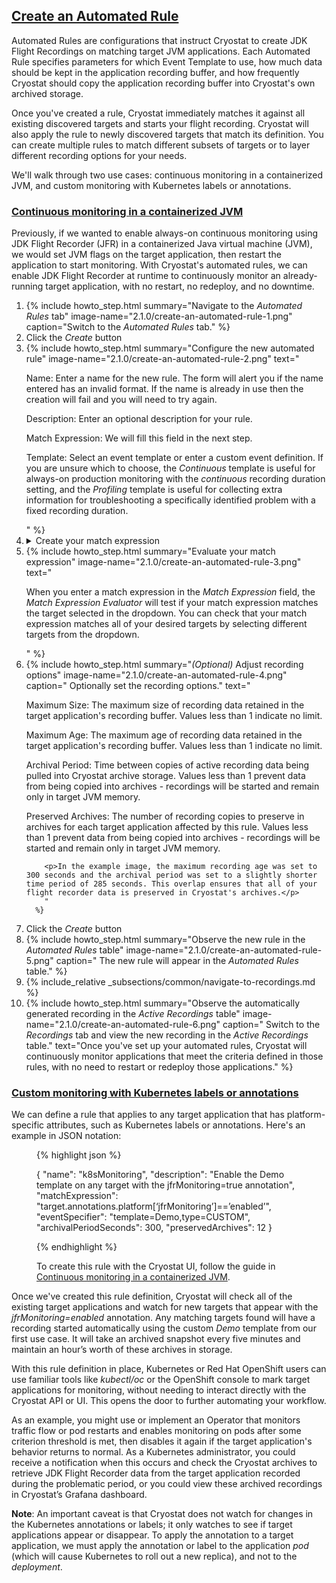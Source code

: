 ## [Create an Automated Rule](#create-an-automated-rule)

Automated Rules are configurations that instruct Cryostat to create JDK Flight Recordings on matching
target JVM applications. Each Automated Rule specifies parameters for which Event Template to use, how
much data should be kept in the application recording buffer, and how frequently Cryostat should copy the
application recording buffer into Cryostat's own archived storage.

Once you've created a rule, Cryostat immediately matches it against all existing discovered targets and starts your flight recording. Cryostat will also apply the rule to newly discovered targets that match its definition. You can create multiple rules to match different subsets of targets or to layer different recording options for your needs.

We'll walk through two use cases: continuous monitoring in a containerized JVM, and custom monitoring with Kubernetes labels or annotations.

### [Continuous monitoring in a containerized JVM](#continuous-monitoring-in-a-containerized-jvm)

Previously, if we wanted to enable always-on continuous monitoring using JDK Flight Recorder (JFR) in a containerized Java virtual machine (JVM), we would set JVM flags on the target application, then restart the application to start monitoring. With Cryostat's automated rules, we can enable JDK Flight Recorder at runtime to continuously monitor an already-running target application, with no restart, no redeploy, and no downtime.

<ol>
  <li>
      {% include howto_step.html
      summary="Navigate to the <i>Automated Rules</i> tab"
      image-name="2.1.0/create-an-automated-rule-1.png"
      caption="Switch to the <i>Automated Rules</i> tab."
    %}
  </li>
  <li>
    <summary>Click the <i>Create</i> button</summary>
  </li>
  <li>
      {% include howto_step.html
        summary="Configure the new automated rule"
        image-name="2.1.0/create-an-automated-rule-2.png"
        text="
      <p>
        Name: Enter a name for the new rule. The form will alert you if the name
        entered has an invalid format. If the name is already in use then the
        creation will fail and you will need to try again.
      </p>
      <p>
        Description: Enter an optional description for your rule.
      </p>
      <p>
        Match Expression: We will fill this field in the next step.
      </p>
      <p>
        Template: Select an event template or enter a custom event definition. If you are
        unsure which to choose, the <i>Continuous</i> template is useful for
        always-on production monitoring with the <i>continuous</i> recording
        duration setting, and the <i>Profiling</i> template is useful for
        collecting extra information for troubleshooting a specifically
        identified problem with a fixed recording duration.
      </p>
      "
      %}  
  </li>
  <li>
    <details>
        <summary>Create your match expression</summary>
        <p>
            The match expression in a rule definition is a Java-like snippet of code that Cryostat interprets and uses to determine if a rule should be applied to any given target. Match expressions should thus evaluate to a boolean value. The simplest match expressions would be the booleans true or false; if we use true, the rule will apply to every target. The expression has a target object in global scope, with the following form in JSON notation:
        </p>
        <figure>
{% highlight json %}
{
  "alias": "myAppAlias",
  "connectUrl": "service:jmx:rmi:///jndi/rmi://cryostat:9091/jmxrmi",
  "labels": {
    "com.example/service": "customer-login",
  },
  "annotations": {
    "platform": {
      "io.kubernetes/annotation": "annotated"
    },
    "cryostat": {
      "PORT": 9091,
      "HOST": "cryostat",
      "NAMESPACE": "myproject"
    }
  }
}
{% endhighlight %}
        </figure>
        <p>
          The <i>alias, connectUrl, labels, annotations.platform,</i> and <i>annotations.cryostat</i> properties are all guaranteed to be present on the target object. <i>alias</i> and <i>connectUrl</i> will be non-empty strings. The <i>labels</i> and <i>platform annotations</i> may be empty—in OpenShift or Kubernetes, these are populated from the labels and annotations applied to the target’s pod, if any. The Cryostat annotations map will vary per platform, but on OpenShift or Kubernetes you can expect the <i>HOST, PORT, NAMESPACE,</i> and <i>POD_NAME</i> keys to be present and non-empty.

          Here are some examples of match expressions:
        </p>
        <figure>

{% highlight bash %}
target.alias == ’com.example.MainClass’

target.alias == ’myAlias’

target.labels[‘com.example/service’] == ’customer-login’

target.labels[‘com.example/service’] != ’customer-login’

target.annotations.cryostat.PORT > 3000

target.annotations.cryostat.PORT > 3000 && target.annotations.platform[‘io.kubernetes/annotation’] == ‘enabled’

!!target.annotations.platform[‘io.kubernetes/annotation’]

/^customer-login[0-9]\*$/.test(target.alias)
{% endhighlight %}

</figure>
</details>

  </li>
  <li>
      {% include howto_step.html
        summary="Evaluate your match expression"
        image-name="2.1.0/create-an-automated-rule-3.png"
        text="
          <p>
          When you enter a match expression in the <i>Match Expression</i> field, the <i>Match Expression Evaluator</i> will test if your match expression matches the target selected in the dropdown. You can check that your match expression
          matches all of your desired targets by selecting different targets from the dropdown.
          </p>
          "
      %}
  </li>
  <li>
      {% include howto_step.html
        summary="<i>(Optional)</i> Adjust recording options"
        image-name="2.1.0/create-an-automated-rule-4.png"
        caption="
          Optionally set the recording options."
        text="
        <p>Maximum Size: The maximum size of recording data retained in the target application's recording buffer. Values less than 1 indicate no limit.</p>
        <p>Maximum Age: The maximum age of recording data retained in the target application's recording buffer. Values less than 1 indicate no limit.</p>
        <p>Archival Period: Time between copies of active recording data being pulled into Cryostat archive storage.
        Values less than 1 prevent data from being copied into archives - recordings will be started and remain only in target JVM memory.</p>
        <p>Preserved Archives: The number of recording copies to preserve in archives for each target application affected by this rule. Values less than 1 prevent data from being copied into archives - recordings will be started and remain only in target JVM memory.</p>

        <p>In the example image, the maximum recording age was set to 300 seconds and the archival period was set to a slightly shorter time period of 285 seconds. This overlap ensures that all of your flight recorder data is preserved in Cryostat's archives.</p>
        "
      %}

  </li>
  <li>
    <summary>Click the <i>Create</i> button</summary>
  </li>
  <li>
      {% include howto_step.html
        summary="Observe the new rule in the <i>Automated Rules</i> table"
        image-name="2.1.0/create-an-automated-rule-5.png"
        caption="
          The new rule will appear in the <i>Automated Rules</i> table."
      %}  
  </li>
  <li>
      {% include_relative _subsections/common/navigate-to-recordings.md %}
  </li>
  <li>
      {% include howto_step.html
        summary="Observe the automatically generated recording in the <i>Active Recordings</i> table"
        image-name="2.1.0/create-an-automated-rule-6.png"
        caption="
          Switch to the <i>Recordings</i> tab and view the new recording in the <i>Active Recordings</i>
          table."
        text="Once you've set up your automated rules, Cryostat will continuously monitor applications that meet the criteria defined in those rules, with no need to restart or redeploy those applications."
      %}  
  </li>
</ol>

### [Custom monitoring with Kubernetes labels or annotations](#custom-monitoring-with-kubernetes-labels-or-annotations)

We can define a rule that applies to any target application that has platform-specific attributes, such as Kubernetes labels or annotations. Here's an example in JSON notation:

<figure>
{% highlight json %}

{
  "name": "k8sMonitoring",
  "description": "Enable the Demo template on any target with the jfrMonitoring=true annotation",
  "matchExpression": "target.annotations.platform[‘jfrMonitoring’]==’enabled’",
  "eventSpecifier": "template=Demo,type=CUSTOM",
  "archivalPeriodSeconds": 300,
  "preservedArchives": 12
}

{% endhighlight %}

  <figcaption>
    To create this rule with the Cryostat UI, follow the guide in <a href="{{ page.url }}#continuous-monitoring-in-a-containerized-jvm">Continuous monitoring in a containerized JVM</a>.
  </figcaption>
</figure>

Once we've created this rule definition, Cryostat will check all of the existing target applications and watch for new targets that appear with the <i>jfrMonitoring=enabled</i> annotation. Any matching targets found will have a recording started automatically using the custom <i>Demo</i> template from our first use case. It will take an archived snapshot every five minutes and maintain an hour’s worth of these archives in storage.

With this rule definition in place, Kubernetes or Red Hat OpenShift users can use familiar tools like <i>kubectl/oc</i> or the OpenShift console to mark target applications for monitoring, without needing to interact directly with the Cryostat API or UI. This opens the door to further automating your workflow.

As an example, you might use or implement an Operator that monitors traffic flow or pod restarts and enables monitoring on pods after some criterion threshold is met, then disables it again if the target application's behavior returns to normal. As a Kubernetes administrator, you could receive a notification when this occurs and check the Cryostat archives to retrieve JDK Flight Recorder data from the target application recorded during the problematic period, or you could view these archived recordings in Cryostat’s Grafana dashboard.

**Note**: An important caveat is that Cryostat does not watch for changes in the Kubernetes annotations or labels; it only watches to see if target applications appear or disappear. To apply the annotation to a target application, we must apply the annotation or label to the application <i>pod</i> (which will cause Kubernetes to roll out a new replica), and not to the <i>deployment</i>.
